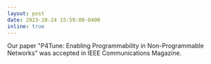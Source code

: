 ```yaml
---
layout: post
date: 2023-10-24 15:59:00-0400
inline: true
---
```


Our paper "P4Tune: Enabling Programmability in Non-Programmable Networks" was accepted in IEEE Communications Magazine.

